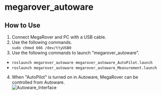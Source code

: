 # megarover_autoware

## How to Use
1. Connect MegaRover and PC with a USB cable.
2. Use the following commands.  
``` sudo chmod 666 /dev/ttyUSB0 ```  
3. Use the following commands to launch "megarover_autoware".  
  - ``` roslaunch megarover_autoware megarover_autoware_AutoPilot.launch ```  
  - ``` roslaunch megarover_autoware megarover_autoware_Measurement.launch ```  
4. When "AutoPilot" is turned on in Autoware, MegaRover can be controlled from Autoware.  
![Autoware_Interface](https://github.com/Meijo-TasakiLab/megarover/blob/master/megarover_autoware/images/Autoware_Interface.png)

